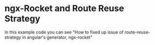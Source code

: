 # ngx-Rocket and Route Reuse Strategy
In this example code you can see "How to fixed up issue of route-reuse-strategy in angular's generator, ngx-rocket"
